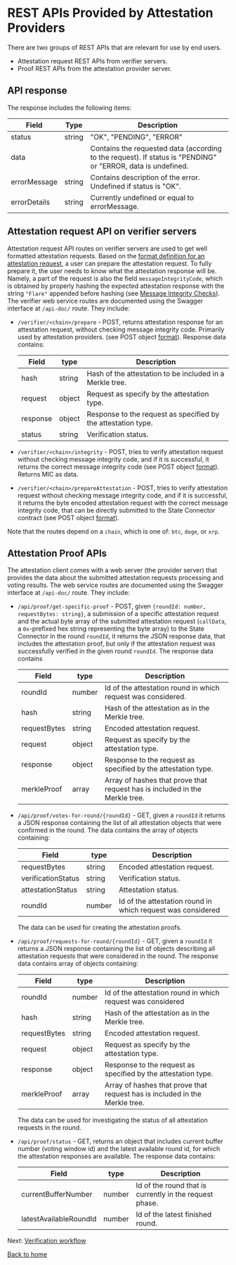 # REST APIs Provided by Attestation Providers

There are two groups of REST APIs that are relevant for use by end users.

- Attestation request REST APIs from verifier servers.
- Proof REST APIs from the attestation provider server.

## API response

The response includes the following items:

| Field        | Type   | Description                                                                                                  |
| ------------ | ------ | ------------------------------------------------------------------------------------------------------------ |
| status       | string | "OK", "PENDING", "ERROR"                                                                                     |
| data         |        | Contains the requested data (according to the request). If status is "PENDING" or "ERROR, data is undefined. |
| errorMessage | string | Contains description of the error. Undefined if status is "OK".                                              |
| errorDetails | string | Currently undefined or equal to errorMessage.                                                                |

## Attestation request API on verifier servers

Attestation request API routes on verifier servers are used to get well formatted attestation requests. Based on the [format definition for an attestation request](https://github.com/flare-foundation/state-connector-attestation-types), a user can prepare the attestation request. To fully prepare it, the user needs to know what the attestation response will be. Namely, a part of the request is also the field `messageIntegrityCode`, which is obtained by properly hashing the expected attestation response with the string `"Flare"` appended before hashing (see [Message Integrity Checks](../attestation-protocol/message-integrity.md)). The verifier web service routes are documented using the Swagger interface at `/api-doc/` route. They include:

- `/verifier/<chain>/prepare` - POST, returns attestation response for an attestation request, without checking message integrity code. Primarily used by attestation providers. (see POST object [format](../../src/servers/verifier-server/src/dtos/v-request-types.dto.ts)).
  Response data contains:

  | Field    | type   | Description                                                   |
  | -------- | ------ | ------------------------------------------------------------- |
  | hash     | string | Hash of the attestation to be included in a Merkle tree.      |
  | request  | object | Request as specify by the attestation type.                   |
  | response | object | Response to the request as specified by the attestation type. |
  | status   | string | Verification status.                                          |

- `/verifier/<chain>/integrity` - POST, tries to verify attestation request without checking message integrity code, and if it is successful, it returns the correct message integrity code (see POST object [format](../../src/servers/verifier-server/src/dtos/v-request-types.dto.ts)). Returns MIC as data.
- `/verifier/<chain>/prepareAttestation` - POST, tries to verify attestation request without checking message integrity code, and if it is successful, it returns the byte encoded attestation request with the correct message integrity code, that can be directly submitted to the State Connector contract (see POST object [format](../../src/servers/verifier-server/src/dtos/v-request-types.dto.ts)).

Note that the routes depend on a `chain`, which is one of: `btc`, `doge`, or `xrp`.

## Attestation Proof APIs

The attestation client comes with a web server (the provider server) that provides the data about the submitted attestation requests processing and voting results.
The web service routes are documented using the Swagger interface at `/api-doc/` route. They include:

- `/api/proof/get-specific-proof` - POST, given `{roundId: number, requestBytes: string}`, a submission of a specific attestation request and the actual byte array of the submitted attestation request (`callData`, a `0x`-prefixed hex string representing the byte array) to the State Connector in the round `roundId`, it returns the JSON response data, that includes the attestation proof, but only if the attestation request was successfully verified in the given round `roundId`. The response data contains

  | Field        | type   | Description                                                                 |
  | ------------ | ------ | --------------------------------------------------------------------------- |
  | roundId      | number | Id of the attestation round in which request was considered.                |
  | hash         | string | Hash of the attestation as in the Merkle tree.                              |
  | requestBytes | string | Encoded attestation request.                                                |
  | request      | object | Request as specify by the attestation type.                                 |
  | response     | object | Response to the request as specified by the attestation type.               |
  | merkleProof  | array  | Array of hashes that prove that request has is included in the Merkle tree. |

- `/api/proof/votes-for-round/{roundId}` - GET, given a `roundId` it returns a JSON response containing the list of all attestation objects that were confirmed in the round. The data contains the array of objects containing:

  | Field              | type   | Description                                                 |
  | ------------------ | ------ | ----------------------------------------------------------- |
  | requestBytes       | string | Encoded attestation request.                                |
  | verificationStatus | string | Verification status.                                        |
  | attestationStatus  | string | Attestation status.                                         |
  | roundId            | number | Id of the attestation round in which request was considered |

  The data can be used for creating the attestation proofs.

- `/api/proof/requests-for-round/{roundId}` - GET, given a `roundId` it returns a JSON response containing the list of objects describing all attestation requests that were considered in the round. The response data contains array of objects containing:

  | Field        | type   | Description                                                                 |
  | ------------ | ------ | --------------------------------------------------------------------------- |
  | roundId      | number | Id of the attestation round in which request was considered                 |
  | hash         | string | Hash of the attestation as in the Merkle tree.                              |
  | requestBytes | string | Encoded attestation request.                                                |
  | request      | object | Request as specify by the attestation type.                                 |
  | response     | object | Response to the request as specified by the attestation type.               |
  | merkleProof  | array  | Array of hashes that prove that request has is included in the Merkle tree. |

  The data can be used for investigating the status of all attestation requests in the round.

- `/api/proof/status` - GET, returns an object that includes current buffer number (voting window id) and the latest available round id, for which the attestation responses are available. The response data contains:

  | Field                  | type   | Description                                             |
  | ---------------------- | ------ | ------------------------------------------------------- |
  | currentBufferNumber    | number | Id of the round that is currently in the request phase. |
  | latestAvailableRoundId | number | Id of the latest finished round.                        |

Next: [Verification workflow](./verification-workflow.md)

[Back to home](../README.md)
